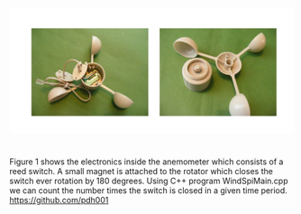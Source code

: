 ![Figure 1. Inner Electronics of the Anemometer and Magnet!](https://github.com/pdh001/umbrella/blob/master/Wind%20Sensor%20Documentation/AnemometerElectronics.png)

#
Figure 1 shows the electronics inside the anemometer which consists of a reed switch. A small magnet is attached to the rotator which closes the switch ever rotation by 180 degrees. Using C++ program WindSpiMain.cpp we can count the number times the switch is closed in a given time period.   
https://github.com/pdh001